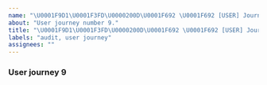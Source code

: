 ```yaml
---
name: "\U0001F9D1\U0001F3FD\U0000200D\U0001F692 \U0001F692 [USER] Journey #9"
about: "User journey number 9."
title: "\U0001F9D1\U0001F3FD\U0000200D\U0001F692 \U0001F692 [USER] Journey #9"
labels: "audit, user journey"
assignees: ""
---
```

### User journey 9
